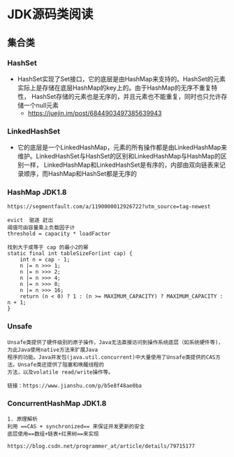
# JDK源码类阅读


## 集合类
### HashSet
* HashSet实现了Set接口，它的底层是由HashMap来支持的。HashSet的元素实际上是存储在底层HashMap的key上的。由于HashMap的无序不重复特性，
HashSet存储的元素也是无序的，并且元素也不能重复，同时也只允许存储一个null元素
    * https://juejin.im/post/6844903497385639943

### LinkedHashSet
* 它的底层是一个LinkedHashMap，元素的所有操作都是由LinkedHashMap来维护。LinkedHashSet与HashSet的区别和LinkedHashMap与HashMap的区别一样，
    LinkedHashMap和LinkedHashSet是有序的，内部由双向链表来记录顺序，而HashMap和HashSet都是无序的



### HashMap  JDK1.8
    https://segmentfault.com/a/1190000012926722?utm_source=tag-newest
    
    evict  驱逐 赶出
    阈值可由容量乘上负载因子计
    threshold = capacity * loadFactor
    
    找到大于或等于 cap 的最小2的幂
    static final int tableSizeFor(int cap) {
        int n = cap - 1;
        n |= n >>> 1;
        n |= n >>> 2;
        n |= n >>> 4;
        n |= n >>> 8;
        n |= n >>> 16;
        return (n < 0) ? 1 : (n >= MAXIMUM_CAPACITY) ? MAXIMUM_CAPACITY : n + 1;
    }


### Unsafe
    Unsafe类提供了硬件级别的原子操作，Java无法直接访问到操作系统底层（如系统硬件等)，为此Java使用native方法来扩展Java
    程序的功能。Java并发包(java.util.concurrent)中大量使用了Unsafe类提供的CAS方法。Unsafe类还提供了阻塞和唤醒线程的
    方法，以及volatile read/write操作等。
    
    链接：https://www.jianshu.com/p/b5e8f48ae0ba


### ConcurrentHashMap  JDK1.8
    1. 原理解析
    利用 ==CAS + synchronized== 来保证并发更新的安全
    底层使用==数组+链表+红黑树==来实现
    
    https://blog.csdn.net/programmer_at/article/details/79715177
